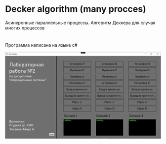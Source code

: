 # Decker algorithm (many procces)
Асинхронные параллельные процессы. Алгоритм Деккера для случая многих процессов
#
Программа написана на языке c#

![](https://github.com/RFPanda/decker-algorithm-2/blob/main/asset-1.png)
